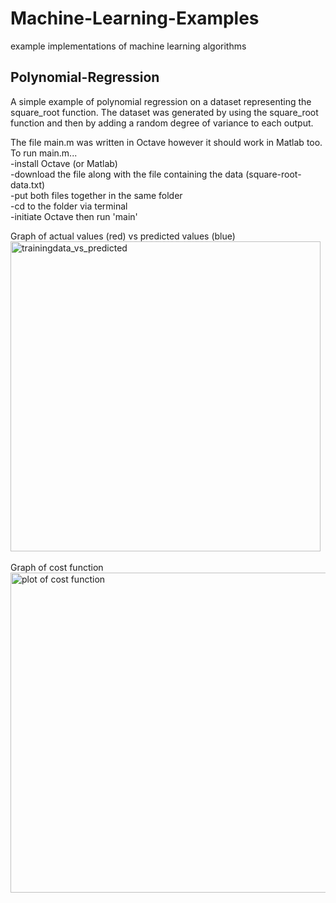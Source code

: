 # Machine-Learning-Examples
example  implementations of machine learning algorithms

## Polynomial-Regression
A simple example of polynomial regression on a dataset representing the square_root function. The dataset was generated by using the square_root function and then by adding a random degree of variance to each output.

The file main.m was written in Octave however it should work in Matlab too. To run main.m...</br>
-install Octave (or Matlab) </br>
-download the file along with the file containing the data (square-root-data.txt)</br>
-put both files together in the same folder</br>
-cd to the folder via terminal</br>
-initiate Octave then run 'main'



Graph of actual values (red) vs predicted values (blue)
<img width="496" alt="trainingdata_vs_predicted" src="https://user-images.githubusercontent.com/20684819/38905774-b740e2be-4280-11e8-833e-5eb27cd8e77c.png">
</br>
</br>
Graph of cost function
<img width="512" alt="plot of cost function" src="https://user-images.githubusercontent.com/20684819/38905779-bb342188-4280-11e8-9d38-3987947c5320.png">

